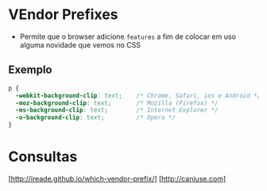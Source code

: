 # VEndor Prefixes

* Permite que o browser adicione `features`
a fim de colocar em uso alguma novidade que vemos no CSS

## Exemplo

```css
p {
  -webkit-background-clip: text;    /* Chrome, Safari, ios e Android */
  -moz-background-clip: text;       /* Mozilla (Firefox) */
  -ms-background-clip: text;        /* Internet Explorer */
  -o-background-clip: text;         /* Opera */
}
```

# Consultas
[http://ireade.github.io/which-vendor-prefix/]
[http://caniuse.com]